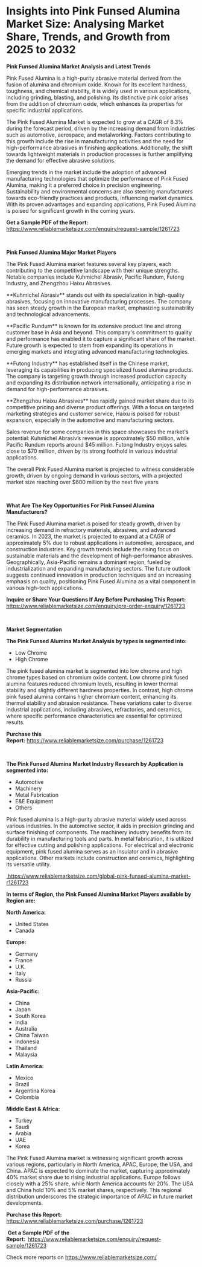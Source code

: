 <p><h1>Insights into Pink Funsed Alumina Market Size: Analysing Market Share, Trends, and Growth from 2025 to 2032</h1></p><p><strong>Pink Funsed Alumina Market Analysis and Latest Trends</strong></p>
<p><p>Pink Fused Alumina is a high-purity abrasive material derived from the fusion of alumina and chromium oxide. Known for its excellent hardness, toughness, and chemical stability, it is widely used in various applications, including grinding, blasting, and polishing. Its distinctive pink color arises from the addition of chromium oxide, which enhances its properties for specific industrial applications.</p><p>The Pink Fused Alumina Market is expected to grow at a CAGR of 8.3% during the forecast period, driven by the increasing demand from industries such as automotive, aerospace, and metalworking. Factors contributing to this growth include the rise in manufacturing activities and the need for high-performance abrasives in finishing applications. Additionally, the shift towards lightweight materials in production processes is further amplifying the demand for effective abrasive solutions.</p><p>Emerging trends in the market include the adoption of advanced manufacturing technologies that optimize the performance of Pink Fused Alumina, making it a preferred choice in precision engineering. Sustainability and environmental concerns are also steering manufacturers towards eco-friendly practices and products, influencing market dynamics. With its proven advantages and expanding applications, Pink Fused Alumina is poised for significant growth in the coming years.</p></p>
<p><strong>Get a Sample PDF of the Report:&nbsp;</strong> <a href="https://www.reliablemarketsize.com/enquiry/request-sample/1261723?utm_campaign=3175&utm_medium=2&utm_source=Github&utm_content=ia&utm_term=24032025&utm_id=pink-funsed-alumina">https://www.reliablemarketsize.com/enquiry/request-sample/1261723</a></p>
<p>&nbsp;</p>
<p><strong>Pink Funsed Alumina Major Market Players</strong></p>
<p><p>The Pink Fused Alumina market features several key players, each contributing to the competitive landscape with their unique strengths. Notable companies include Kuhmichel Abrasiv, Pacific Rundum, Futong Industry, and Zhengzhou Haixu Abrasives.</p><p>**Kuhmichel Abrasiv** stands out with its specialization in high-quality abrasives, focusing on innovative manufacturing processes. The company has seen steady growth in the European market, emphasizing sustainability and technological advancements.</p><p>**Pacific Rundum** is known for its extensive product line and strong customer base in Asia and beyond. This company's commitment to quality and performance has enabled it to capture a significant share of the market. Future growth is expected to stem from expanding its operations in emerging markets and integrating advanced manufacturing technologies.</p><p>**Futong Industry** has established itself in the Chinese market, leveraging its capabilities in producing specialized fused alumina products. The company is targeting growth through increased production capacity and expanding its distribution network internationally, anticipating a rise in demand for high-performance abrasives.</p><p>**Zhengzhou Haixu Abrasives** has rapidly gained market share due to its competitive pricing and diverse product offerings. With a focus on targeted marketing strategies and customer service, Haixu is poised for robust expansion, especially in the automotive and manufacturing sectors.</p><p>Sales revenue for some companies in this space showcases the market's potential: Kuhmichel Abrasiv’s revenue is approximately $50 million, while Pacific Rundum reports around $45 million. Futong Industry enjoys sales close to $70 million, driven by its strong foothold in various industrial applications.</p><p>The overall Pink Fused Alumina market is projected to witness considerable growth, driven by ongoing demand in various sectors, with a projected market size reaching over $600 million by the next five years.</p></p>
<p>&nbsp;</p>
<p><strong>What Are The Key Opportunities For Pink Funsed Alumina Manufacturers?</strong></p>
<p><p>The Pink Fused Alumina market is poised for steady growth, driven by increasing demand in refractory materials, abrasives, and advanced ceramics. In 2023, the market is projected to expand at a CAGR of approximately 5% due to robust applications in automotive, aerospace, and construction industries. Key growth trends include the rising focus on sustainable materials and the development of high-performance abrasives. Geographically, Asia-Pacific remains a dominant region, fueled by industrialization and expanding manufacturing sectors. The future outlook suggests continued innovation in production techniques and an increasing emphasis on quality, positioning Pink Fused Alumina as a vital component in various high-tech applications.</p></p>
<p><strong>Inquire or Share Your Questions If Any Before Purchasing This Report:</strong> <a href="https://www.reliablemarketsize.com/enquiry/pre-order-enquiry/1261723?utm_campaign=3175&utm_medium=2&utm_source=Github&utm_content=ia&utm_term=24032025&utm_id=pink-funsed-alumina">https://www.reliablemarketsize.com/enquiry/pre-order-enquiry/1261723</a></p>
<p>&nbsp;</p>
<p><strong>Market Segmentation</strong></p>
<p><strong>The Pink Funsed Alumina Market Analysis by types is segmented into:</strong></p>
<p><ul><li>Low Chrome</li><li>High Chrome</li></ul></p>
<p><p>The pink fused alumina market is segmented into low chrome and high chrome types based on chromium oxide content. Low chrome pink fused alumina features reduced chromium levels, resulting in lower thermal stability and slightly different hardness properties. In contrast, high chrome pink fused alumina contains higher chromium content, enhancing its thermal stability and abrasion resistance. These variations cater to diverse industrial applications, including abrasives, refractories, and ceramics, where specific performance characteristics are essential for optimized results.</p></p>
<p><strong>Purchase this Report:&nbsp;</strong><a href="https://www.reliablemarketsize.com/purchase/1261723?utm_campaign=3175&utm_medium=2&utm_source=Github&utm_content=ia&utm_term=24032025&utm_id=pink-funsed-alumina">https://www.reliablemarketsize.com/purchase/1261723</a></p>
<p>&nbsp;</p>
<p><strong>The Pink Funsed Alumina Market Industry Research by Application is segmented into:</strong></p>
<p><ul><li>Automotive</li><li>Machinery</li><li>Metal Fabrication</li><li>E&E Equipment</li><li>Others</li></ul></p>
<p><p>Pink fused alumina is a high-purity abrasive material widely used across various industries. In the automotive sector, it aids in precision grinding and surface finishing of components. The machinery industry benefits from its durability in manufacturing tools and parts. In metal fabrication, it is utilized for effective cutting and polishing applications. For electrical and electronic equipment, pink fused alumina serves as an insulator and in abrasive applications. Other markets include construction and ceramics, highlighting its versatile utility.</p></p>
<p><a href="https://www.reliablemarketsize.com/global-pink-funsed-alumina-market-r1261723?utm_campaign=3175&utm_medium=2&utm_source=Github&utm_content=ia&utm_term=24032025&utm_id=pink-funsed-alumina">&nbsp;https://www.reliablemarketsize.com/global-pink-funsed-alumina-market-r1261723</a></p>
<p><strong>In terms of Region, the Pink Funsed Alumina Market Players available by Region are:</strong></p>
<p>
    <p> <strong> North America: </strong>
        <ul>
            <li>United States</li>
            <li>Canada</li>
        </ul>
        </p> 
    <p> <strong> Europe: </strong>
        <ul>
            <li>Germany</li>
            <li>France</li>
            <li>U.K.</li>
            <li>Italy</li>
            <li>Russia</li>
        </ul>
        </p> 
    <p> <strong> Asia-Pacific: </strong>
        <ul>
            <li>China</li>
            <li>Japan</li>
            <li>South Korea</li>
            <li>India</li>
            <li>Australia</li>
            <li>China Taiwan</li>
            <li>Indonesia</li>
            <li>Thailand</li>
            <li>Malaysia</li>
        </ul>
        </p> 
    <p> <strong> Latin America: </strong>
        <ul>
            <li>Mexico</li>
            <li>Brazil</li>
            <li>Argentina Korea</li>
            <li>Colombia</li>
        </ul>
        </p> 
    <p> <strong> Middle East & Africa: </strong>
        <ul>
            <li>Turkey</li>
            <li>Saudi</li>
            <li>Arabia</li>
            <li>UAE</li>
            <li>Korea</li>
        </ul>
    </p>
    </p>
<p><p>The Pink Fused Alumina market is witnessing significant growth across various regions, particularly in North America, APAC, Europe, the USA, and China. APAC is expected to dominate the market, capturing approximately 40% market share due to rising industrial applications. Europe follows closely with a 25% share, while North America accounts for 20%. The USA and China hold 10% and 5% market shares, respectively. This regional distribution underscores the strategic importance of APAC in future market developments.</p></p>
<p><strong>Purchase this Report: </strong><a href="https://www.reliablemarketsize.com/purchase/1261723?utm_campaign=3175&utm_medium=2&utm_source=Github&utm_content=ia&utm_term=24032025&utm_id=pink-funsed-alumina">https://www.reliablemarketsize.com/purchase/1261723</a></p>
<p>&nbsp;<strong>Get a Sample PDF of the Report:&nbsp;&nbsp;</strong><a href="https://www.reliablemarketsize.com/enquiry/request-sample/1261723?utm_campaign=3175&utm_medium=2&utm_source=Github&utm_content=ia&utm_term=24032025&utm_id=pink-funsed-alumina">https://www.reliablemarketsize.com/enquiry/request-sample/1261723</a></p>
<p><strong></strong></p>
<p>Check more reports on <a href="https://www.reliablemarketsize.com/?utm_campaign=3175&utm_medium=2&utm_source=Github&utm_content=ia&utm_term=24032025&utm_id=pink-funsed-alumina">https://www.reliablemarketsize.com/</a></p>